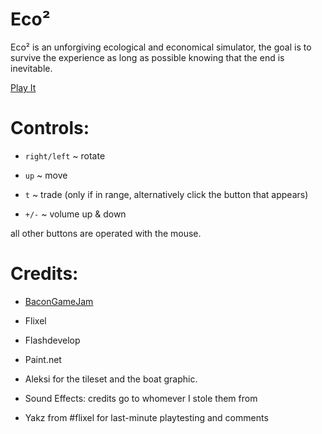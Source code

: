 Eco²
====

Eco² is an unforgiving ecological and economical simulator, the goal is to survive the experience as long as possible knowing that the end is inevitable.

[Play It](http://dl.dropbox.com/u/29254286/bgj2.html)

Controls:
========

- `right/left` ~ rotate

- `up` ~ move

- `t` ~ trade (only if in range, alternatively click the button that appears)

- `+/-` ~ volume up & down

all other buttons are operated with the mouse.

Credits:
========

- [BaconGameJam](http://bacongamejam.org/)

- Flixel

- Flashdevelop 

- Paint.net

- Aleksi for the tileset and the boat graphic.

- Sound Effects: credits go to whomever I stole them from

- Yakz from #flixel for last-minute playtesting and comments